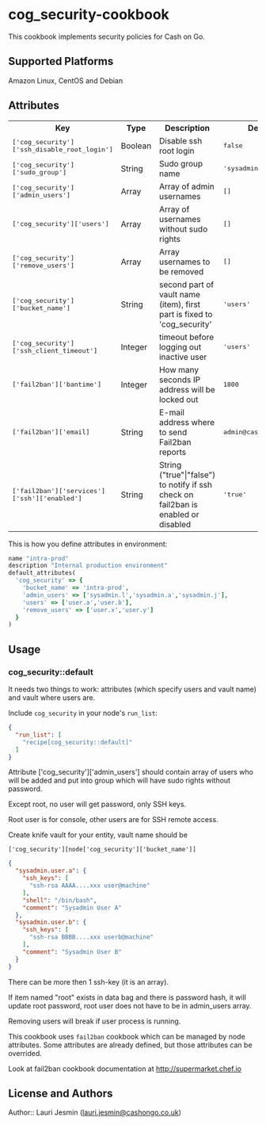 # cog_security-cookbook

This cookbook implements security policies for Cash on Go.

## Supported Platforms

Amazon Linux, CentOS and Debian

## Attributes

<table>
  <tr>
    <th>Key</th>
    <th>Type</th>
    <th>Description</th>
    <th>Default</th>
  </tr>
  <tr>
    <td><tt>['cog_security']['ssh_disable_root_login']</tt></td>
    <td>Boolean</td>
    <td>Disable ssh root login </td>
    <td><tt>false</tt></td>
  </tr>
  <tr>
    <td><tt>['cog_security']['sudo_group']</tt></td>
    <td>String</td>
    <td>Sudo group name</td>
    <td><tt>'sysadmin'</tt></td>
  </tr>
  <tr>
    <td><tt>['cog_security']['admin_users']</tt></td>
    <td>Array</td>
    <td>Array of admin usernames</td>
    <td><tt>[]</tt></td>
  </tr>
  <tr>
    <td><tt>['cog_security']['users']</tt></td>
    <td>Array</td>
    <td>Array of usernames without sudo rights</td>
    <td><tt>[]</tt></td>
  </tr>
  <tr>
    <td><tt>['cog_security']['remove_users']</tt></td>
    <td>Array</td>
    <td>Array usernames to be removed</td>
    <td><tt>[]</tt></td>
  </tr>
  <tr>
    <td><tt>['cog_security']['bucket_name']</tt></td>
    <td>String</td>
    <td>second part of vault name (item), first part is fixed to 'cog_security'</td>
    <td><tt>'users'</tt></td>
  </tr>
  <tr>
    <td><tt>['cog_security']['ssh_client_timeout']</tt></td>
    <td>Integer</td>
    <td>timeout before logging out inactive user</td>
    <td><tt>'users'</tt></td>
  </tr>
  <tr>
    <td><tt>['fail2ban']['bantime']</tt></td>
    <td>Integer</td>
    <td>How many seconds IP address will be locked out</td>
    <td><tt>1800</tt></td>
  </tr>
  <tr>
    <td><tt>['fail2ban']['email]</tt></td>
    <td>String</td>
    <td>E-mail address where to send Fail2ban reports
    <td><tt>admin@cashongo.co.uk</tt></td>
  </tr>
  <tr>
    <td><tt>['fail2ban']['services']['ssh']['enabled']</tt></td>
    <td>String</td>
    <td>String ("true"|"false") to notify if ssh check on fail2ban is enabled or disabled</td>
    <td><tt>'true'</tt></td>
  </tr>

</table>

This is how you define attributes in environment:

```ruby
name "intra-prod"
description "Internal production environment"
default_attributes(
  'cog_security' => {
    'bucket_name' => 'intra-prod',
    'admin_users' => ['sysadmin.l','sysadmin.a','sysadmin.j'],
    'users' => ['user.a','user.b'],
    'remove_users' => ['user.x','user.y']
  }
)

```
## Usage

### cog_security::default

It needs two things to work: attributes (which specify users and vault name) and
vault where users are.

Include `cog_security` in your node's `run_list`:

```json
{
  "run_list": [
    "recipe[cog_security::default]"
  ]
}
```
Attribute ['cog_security']['admin_users'] should contain array of users who
will be added and put into group which will have sudo rights without password.

Except root, no user will get password, only SSH keys.

Root user is for console, other users are for SSH remote access.

Create knife vault for your entity, vault name should be

    ['cog_security'][node['cog_security']['bucket_name']]

```json
{
  "sysadmin.user.a": {
    "ssh_keys": [
      "ssh-rsa AAAA....xxx user@machine"
    ],
    "shell": "/bin/bash",
    "comment": "Sysadmin User A"
  },
  "sysadmin.user.b": {
    "ssh_keys": [
      "ssh-rsa BBBB....xxx userb@machine"
    ],
    "comment": "Sysadmin User B"
  }
}
```

There can be more then 1 ssh-key (it is an array).

If item named "root" exists in data bag and there is password hash, it will update
root password, root user does not have to be in admin_users array.

Removing users will break if user process is running.

This cookbook uses `fail2ban` cookbook which can be managed by node attributes.
Some attributes are already defined, but those attributes can be overrided.

Look at fail2ban cookbook documentation at http://supermarket.chef.io

## License and Authors

Author:: Lauri Jesmin (<lauri.jesmin@cashongo.co.uk>)
